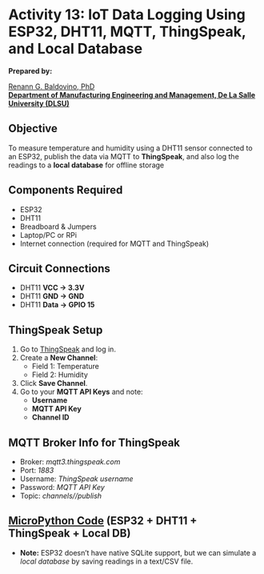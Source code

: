 # Activity 13: IoT Data Logging Using ESP32, DHT11, MQTT, ThingSpeak, and Local Database

**Prepared by:**  

[Renann G. Baldovino, PhD](https://www.dlsu.edu.ph/colleges/gcoe/academic-departments/manufacturing-engineering-management/faculty-profile/renann-baldovino/)  
**[Department of Manufacturing Engineering and Management, De La Salle University (DLSU)](https://www.dlsu.edu.ph/colleges/gcoe/academic-departments/manufacturing-engineering-management/)**

## Objective
To measure temperature and humidity using a DHT11 sensor connected to an ESP32, publish the data via MQTT to **ThingSpeak**, and also log the readings to a **local database** for offline storage

## Components Required
- ESP32
- DHT11
- Breadboard & Jumpers
- Laptop/PC or RPi
- Internet connection (required for MQTT and ThingSpeak)

## Circuit Connections
- DHT11 **VCC → 3.3V**  
- DHT11 **GND → GND**  
- DHT11 **Data → GPIO 15**

## ThingSpeak Setup
1. Go to [ThingSpeak](https://thingspeak.com/) and log in.  
2. Create a **New Channel**:
   - Field 1: Temperature  
   - Field 2: Humidity  
3. Click **Save Channel**.
4. Go to your **MQTT API Keys** and note:
   - **Username**
   - **MQTT API Key**
   - **Channel ID**

## MQTT Broker Info for ThingSpeak
- Broker: _mqtt3.thingspeak.com_
- Port: _1883_
- Username: _ThingSpeak username_
- Password: _MQTT API Key_
- Topic: _channels/<channelID>/publish_

## [MicroPython Code](https://raw.githubusercontent.com/rgbaldov/iot/refs/heads/main/activity13.py) (ESP32 + DHT11 + ThingSpeak + Local DB)
- **Note:** ESP32 doesn’t have native SQLite support, but we can simulate a *local database* by saving readings in a text/CSV file.
